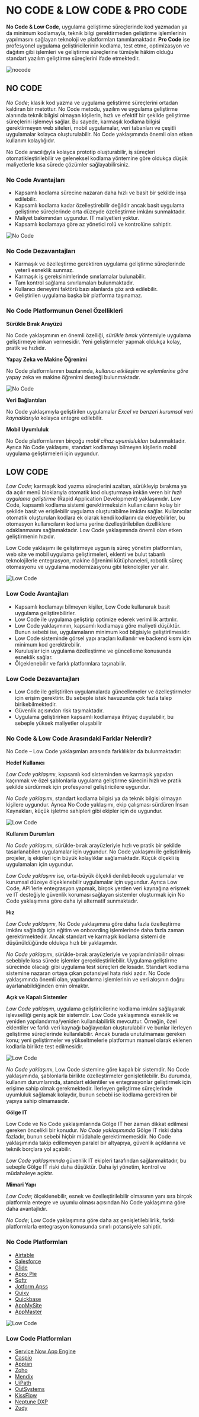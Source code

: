 # NO CODE & LOW CODE & PRO CODE  
**No Code & Low Code**, uygulama geliştirme süreçlerinde kod yazmadan ya da minimum kodlamayla, teknik bilgi gerektirmeden geliştirme işlemlerinin yapılmasını sağlayan teknoloji ve platformları tanımlamaktadır. **Pro Code** ise profesyonel uygulama geliştiricilerinin kodlama, test etme, optimizasyon ve dağıtım gibi işlemleri ve geliştirme süreçlerine tümüyle hâkim olduğu standart yazılım geliştirme süreçlerini ifade etmektedir. 

![nocode](https://github.com/TRA-Tech/no-code-low-code/blob/main/No%20Code%20Low%20Code%20Pro%20Code.jpg)

## NO CODE 
*No Code*; klasik kod yazma ve uygulama geliştirme süreçlerini ortadan kaldıran bir metottur. No Code metodu, yazılım ve uygulama geliştirme alanında teknik bilgisi olmayan kişilerin, hızlı ve efektif bir şekilde geliştirme süreçlerini işlemeyi sağlar. Bu sayede, karmaşık kodlama bilgisi gerektirmeyen web siteleri, mobil uygulamalar, veri tabanları ve çeşitli uygulamalar kolayca oluşturulabilir. No Code yaklaşımında önemli olan etken kullanım kolaylığıdır. 

No Code aracılığıyla kolayca prototip oluşturabilir, iş süreçleri otomatikleştirilebilir ve geleneksel kodlama yöntemine göre oldukça düşük maliyetlerle kısa sürede çözümler sağlayabilirsiniz. 

### No Code Avantajları 
-	Kapsamlı kodlama sürecine nazaran daha hızlı ve basit bir şekilde inşa edilebilir. 
-	Kapsamlı kodlama kadar özelleştirebilir değildir ancak basit uygulama geliştirme süreçlerinde orta düzeyde özelleştirme imkânı sunmaktadır. 
-	Maliyet bakımından uygundur. IT maliyetleri yoktur. 
-	Kapsamlı kodlamaya göre az yönetici rolü ve kontrolüne sahiptir. 

![No Code](https://appmaster.io/images/no-code-preview.png)

### No Code Dezavantajları
-	Karmaşık ve özelleştirme gerektiren uygulama geliştirme süreçlerinde yeterli esneklik sunmaz.
-	Karmaşık iş gereksinimlerinde sınırlamalar bulunabilir. 
-	Tam kontrol sağlama sınırlamaları bulunmaktadır.
-	Kullanıcı deneyimi faktörü bazı alanlarda göz ardı edilebilir. 
-	Geliştirilen uygulama başka bir platforma taşınamaz. 

### No Code Platformunun Genel Özellikleri 

**Sürükle Bırak Arayüzü** 

No Code yaklaşımının en önemli özelliği, *sürükle bırak* yöntemiyle uygulama geliştirmeye imkan vermesidir. Yeni geliştirmeler yapmak oldukça kolay, pratik ve hızlıdır. 

**Yapay Zeka ve Makine Öğrenimi**

No Code platformlarının bazılarında, *kullanıcı etkileşim ve eylemlerine göre* yapay zeka ve makine öğrenimi desteği bulunmaktadır. 

![No Code](https://uploads-ssl.webflow.com/61634de520c8033e806b161c/6188f08d073a2f83eb90d1a7_blog_2_2.png)

**Veri Bağlantıları**

No Code yaklaşımıyla geliştirilen uygulamalar *Excel ve benzeri kurumsal veri kaynaklarıyla* kolayca entegre edilebilir. 

**Mobil Uyumluluk**

No Code platformlarının birçoğu *mobil cihaz uyumlulukları* bulunmaktadır. Ayrıca No Code yaklaşımı, standart kodlamayı bilmeyen kişilerin mobil uygulama geliştirmeleri için uygundur. 

## LOW CODE 
*Low Code*; karmaşık kod yazma süreçlerini azaltan, sürükleyip bırakma ya da açılır menü bloklarıyla otomatik kod oluşturmaya imkân veren bir *hızlı uygulama geliştirme* (Rapid Application Development) yaklaşımıdır. Low Code, kapsamlı kodlama sistemi gerektirmeksizin kullanıcıların kolay bir şekilde basit ve erişilebilir uygulama oluşturabilme imkânı sağlar. Kullanıcılar otomatik oluşturulan kodlara ek olarak kendi kodlarını da ekleyebilirler, bu otomasyon kullanıcıların kodlama yerine özelleştirilebilen özelliklere odaklanmasını sağlamaktadır. Low Code yaklaşımında önemli olan etken geliştirmenin hızıdır. 

Low Code yaklaşımı ile geliştirmeye uygun iş süreç yönetim platformları, web site ve mobil uygulama geliştirmeleri, eklenti ve bulut tabanlı teknolojilerle entegrasyon, makine öğrenimi kütüphaneleri, robotik süreç otomasyonu ve uygulama modernizasyonu gibi teknolojiler yer alır. 

![Low Code](https://www.zestminds.com/blog/wp-content/uploads/2021/05/Why-Low-Code-Development-Projects-Would-Benefit.jpg)

### Low Code Avantajları 
-	Kapsamlı kodlamayı bilmeyen kişiler, Low Code kullanarak basit uygulama geliştirebilirler. 
-	Low Code ile uygulama geliştirip optimize ederek verimlilik arttırılır. 
-	Low Code yaklaşımının, kapsamlı kodlamaya göre maliyeti düşüktür. Bunun sebebi ise, uygulamaların minimum kod bilgisiyle geliştirilmesidir. 
-	Low Code sisteminde görsel yapı araçları kullanılır ve backend kısmı için minimum kod gerektirebilir. 
-	Kuruluşlar için uygulama özelleştirme ve güncelleme konusunda esneklik sağlar. 
-	Ölçeklenebilir ve farklı platformlara taşınabilir. 

### Low Code Dezavantajları
-	Low Code ile geliştirilen uygulamalarda güncellemeler ve özelleştirmeler için erişim gerektirir. Bu sebeple istek havuzunda çok fazla talep birikebilmektedir. 
-	Güvenlik açısından risk taşımaktadır. 
-	Uygulama geliştirirken kapsamlı kodlamaya ihtiyaç duyulabilir, bu sebeple yüksek maliyetler oluşabilir

### No Code & Low Code Arasındaki Farklar Nelerdir? 
No Code – Low Code yaklaşımları arasında farklılıklar da bulunmaktadır: 

**Hedef Kullanıcı**

*Low Code yaklaşımı*, kapsamlı kod sisteminden ve karmaşık yapıdan kaçınmak ve özel şablonlarla uygulama geliştirme sürecini hızlı ve pratik şekilde sürdürmek için profesyonel geliştiricilere uygundur. 

*No Code yaklaşımı*, standart kodlama bilgisi ya da teknik bilgisi olmayan kişilere uygundur. Ayrıca No Code yaklaşımı, ekip çalışması sürdüren İnsan Kaynakları, küçük işletme sahipleri gibi ekipler için de uygundur. 

![Low Code](https://www.infragistics.com/community/cfs-file/__key/communityserver-blogs-components-weblogfiles/00-00-00-03-12/dev_2D00_tools_2D00_indigo_2D00_design_2D00_designer_2D00_low_2D00_code_2D00_no_2D00_code.jpg)

**Kullanım Durumları**

*No Code yaklaşımı*, sürükle-bırak arayüzleriyle hızlı ve pratik bir şekilde tasarlanabilen uygulamalar için uygundur. No Code yaklaşımı ile geliştirilmiş projeler, iş ekipleri için büyük kolaylıklar sağlamaktadır. Küçük ölçekli iş uygulamaları için uygundur.

*Low Code yaklaşımı* ise, orta-büyük ölçekli denilebilecek uygulamalar ve kurumsal düzeye ölçeklenebilir uygulamalar için uygundur. Ayrıca Low Code, API’lerle entegrasyon yapmak, birçok yerden veri kaynağına erişmek ve IT desteğiyle güvenlik koruması sağlayan sistemler oluşturmak için No Code yaklaşımına göre daha iyi alternatif sunmaktadır. 

**Hız**

*Low Code yaklaşımı*, No Code yaklaşımına göre daha fazla özelleştirme imkânı sağladığı için eğitim ve onboarding işlemlerinde daha fazla zaman gerektirmektedir. Ancak standart ve karmaşık kodlama sistemi de düşünüldüğünde oldukça hızlı bir yaklaşımdır. 

*No Code yaklaşımı*, sürükle-bırak arayüzleriyle ve yapılandırılabilir olması sebebiyle kısa sürede işlemler gerçekleştirilebilir. Uygulama geliştirme sürecinde olacağı gibi uygulama test süreçleri de kısadır. Standart kodlama sistemine nazaran ortaya çıkan potansiyel hata riski azdır. No Code yaklaşımında önemli olan, yapılandırma işlemlerinin ve veri akışının doğru ayarlanabildiğinden emin olmaktır. 

**Açık ve Kapalı Sistemler**

*Low Code yaklaşım*, uygulama geliştiricilerine kodlama imkânı sağlayarak işlevselliği geniş açık bir sistemdir. Low Code yaklaşımında esneklik ve yeniden yapılandırma/yeniden kullanılabilirlik mevcuttur. Örneğin, özel eklentiler ve farklı veri kaynağı bağlayıcıları oluşturulabilir ve bunlar ilerleyen geliştirme süreçlerinde kullanılabilir. Ancak burada unutulmaması gereken konu; yeni geliştirmeler ve yükseltmelerle platformun manuel olarak eklenen kodlarla birlikte test edilmesidir. 

![Low Code](https://quixy.com/wp-content/uploads/2020/10/No-code-vs-low-code.png)

*No Code yaklaşımı*, Low Code sistemine göre kapalı bir sistemdir. No Code yaklaşımında, şablonlarla birlikte özelleştirmeler genişletilebilir. Bu durumda, kullanım durumlarında, standart eklentiler ve entegrasyonlar geliştirmek için erişime sahip olmak gerekmektedir. İlerleyen geliştirme süreçlerinde uyumluluk sağlamak kolaydır, bunun sebebi ise kodlama gerektiren bir yapıya sahip olmamasıdır. 

**Gölge IT**

Low Code ve No Code yaklaşımlarında Gölge IT her zaman dikkat edilmesi gereken öncelikli bir konudur. *No Code yaklaşımında* Gölge IT riski daha fazladır, bunun sebebi hiçbir müdahale gerektirmemesidir. No Code yaklaşımında takip edilemeyen paralel bir altyapıya, güvenlik açıklarına ve teknik borçlara yol açabilir. 

*Low Code yaklaşımında* güvenlik IT ekipleri tarafından sağlanmaktadır, bu sebeple Gölge IT riski daha düşüktür. Daha iyi yönetim, kontrol ve müdahaleye açıktır. 

**Mimari Yapı**

*Low Code*; ölçeklenebilir, esnek ve özelleştirilebilir olmasının yanı sıra birçok platformla entegre ve uyumlu olması açısından No Code yaklaşımına göre daha avantajlıdır. 

*No Code*; Low Code yaklaşımına göre daha az genişletilebilirlik, farklı platformlarla entegrasyon konusunda sınırlı potansiyele sahiptir. 

### No Code Platformları

-	[Airtable](https://www.airtable.com/)
-	[Salesforce](https://www.salesforce.com/eu/products/salesforce-platform/)
-	[Glide](https://www.glideapps.com/)
-	[Appy Pie](https://www.appypie.com/tr)
-	[Softr](https://www.softr.io/home-google)
-	[Jotform Apss](https://www.jotform.com/products/apps/)
-	[Quixy](https://quixy.com/)
-	[Quickbase](https://www.quickbase.com/)
-	[AppMySite](https://www.appmysite.com/)
-	[AppMaster](https://appmaster.io/)

![Low Code](https://kissflow.com/hubfs/Low-Code%20vs%20No-Code_og.jpg)

### Low Code Platformları 
- [Service Now App Engine](https://www.servicenow.com/products/now-platform-app-engine.html)
- [Caspio](https://www.caspio.com/)
- [Appian](https://appian.com/)
- [Zoho](https://www.zoho.com/creator/)
- [Mendix](https://www.mendix.com/)
- [UiPath](https://www.uipath.com/)
- [OutSystems](https://www.outsystems.com/)
- [KissFlow](https://kissflow.com/)
- [Neptune DXP](https://www.neptune-software.com/neptune-dxp/)
- [Zudy](https://www.zudy.com/software)





	





